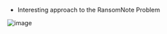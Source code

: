 - Interesting approach to the RansomNote Problem

![image](https://user-images.githubusercontent.com/64318469/183591757-e32d714f-4a2f-44a8-a78b-b89ceb6e30ec.png)
